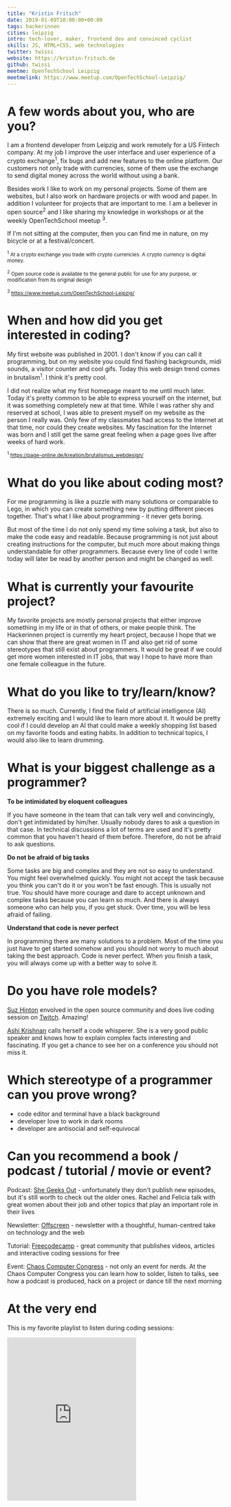 ```yaml
---
title: "Kristin Fritsch"
date: 2019-01-09T10:00:00+00:00
tags: hackerinnen
cities: leipzig
intro: tech-lover, maker, frontend dev and convinced cyclist
skills: JS, HTML+CSS, web technologies
twitter: twissi
website: https://kristin-fritsch.de
github: twissi
meetme: OpenTechSchool Leipzig
meetmelink: https://www.meetup.com/OpenTechSchool-Leipzig/
---
```


# A few words about you, who are you?

I am a frontend developer from Leipzig and work remotely for a US Fintech company. At my job I improve the user interface and user experience of a crypto exchange<sup>1</sup>, fix bugs and add new features to the online platform. Our customers not only trade with currencies, some of them use the exchange to send digital money across the world without using a bank.

Besides work I like to work on my personal projects. Some of them are websites, but I also work on hardware projects or with wood and paper. In addition I volunteer for projects that are important to me. I am a believer in open source<sup>2</sup> and I like sharing my knowledge in workshops or at the weekly OpenTechSchool meetup <sup>3</sup>.

If I'm not sitting at the computer, then you can find me in nature, on my bicycle or at a festival/concert.

<small><sup>1</sup> At a crypto exchange you trade with crypto currencies. A crypto currency is digital money.</small>

<small><sup>2</sup> Open source code is available to the general public for use for any purpose, or modification from its original design</small>

<small><sup>3</sup> https://www.meetup.com/OpenTechSchool-Leipzig/</small>

# When and how did you get interested in coding?

My first website was published in 2001. I don't know if you can call it programming, but on my website you could find flashing backgrounds, midi sounds, a visitor counter and cool gifs.
Today this web design trend comes in brutalism<sup>1</sup>. I think it's pretty cool.

I did not realize what my first homepage meant to me until much later. Today it's pretty common to be able to express yourself on the internet, but it was something completely new at that time. While I was rather shy and reserved at school, I was able to present myself on my website as the person I really was. Only few of my classmates had access to the Internet at that time, nor could they create websites. My fascination for the Internet was born and I still get the same great feeling when a page goes live after weeks of hard work.

<small><sup>1</sup> https://page-online.de/kreation/brutalismus_webdesign/</small>

# What do you like about coding most?

For me programming is like a puzzle with many solutions or comparable to Lego, in which you can create something new by putting different pieces together. That's what I like about programming - it never gets boring.

But most of the time I do not only spend my time solving a task, but also to make the code easy and readable. Because programming is not just about creating instructions for the computer, but much more about making things understandable for other programmers. Because every line of code I write today will later be read by another person and might be changed as well.

# What is currently your favourite project?

My favorite projects are mostly personal projects that either improve something in my life or in that of others, or make people think. The Hackerinnen project is currently my heart project, because I hope that we can show that there are great women in IT and also get rid of some stereotypes that still exist about programmers. It would be great if we could get more women interested in IT jobs, that way I hope to have more than one female colleague in the future.

# What do you like to try/learn/know?

There is so much. Currently, I find the field of artificial intelligence (AI) extremely exciting and I would like to learn more about it. It would be pretty cool if I could develop an AI that could make a weekly shopping list based on my favorite foods and eating habits. In addition to technical topics, I would also like to learn drumming.

# What is your biggest challenge as a programmer?

**To be intimidated by eloquent colleagues**

If you have someone in the team that can talk very well and convincingly, don't get intimidated by him/her. Usually nobody dares to ask a question in that case. In technical discussions a lot of terms are used and it's pretty common that you haven't heard of them before. Therefore, do not be afraid to ask questions.

**Do not be afraid of big tasks**

Some tasks are big and complex and they are not so easy to understand. You might feel overwhelmed quickly. You might not accept the task because you think you can't do it or you won't be fast enough. This is usually not true. You should have more courage and dare to accept unknown and complex tasks because you can learn so much. And there is always someone who can help you, if you get stuck. Over time, you will be less afraid of failing.

**Understand that code is never perfect**

In programming there are many solutions to a problem. Most of the time you just have to get started somehow and you should not worry to much about taking the best approach. Code is never perfect. When you finish a task, you will always come up with a better way to solve it.

# Do you have role models?

[Suz Hinton](https://noopkat.com) envolved in the open source community and does live coding session on [Twitch](https://www.twitch.tv/noopkat). Amazing!

[Ashi Krishnan](https://ashi.io) calls herself a code whisperer. She is a very good public speaker and knows how to explain complex facts interesting and fascinating. If you get a chance to see her on a conference you should not miss it.

# Which stereotype of a programmer can you prove wrong?

- code editor and terminal have a black background
- developer love to work in dark rooms
- developer are antisocial and self-equivocal

# Can you recommend a book / podcast / tutorial / movie or event?

Podcast:
[She Geeks Out](https://www.shegeeksout.com/category/podcast/) - unfortunately they don't publish new episodes, but it's still worth to check out the older ones. Rachel and Felicia talk with great women about their job and other topics that play an important role in their lives

Newsletter: [Offscreen](https://mailchi.mp/offscreenmag/20-1711473?e=68a84008e4) - newsletter with a thoughtful, human-centred take on technology and the web

Tutorial: [Freecodecamp](https://www.freecodecamp.org/news/) - great community that publishes videos, articles and interactive coding sessions for free

Event: [Chaos Computer Congress](https://events.ccc.de/congress/2018/wiki/index.php/Main_Page) - not only an event for nerds. At the Chaos Computer Congress you can learn how to solder, listen to talks, see how a podcast is produced, hack on a project or dance till the next morning

# At the very end

This is my favorite playlist to listen during coding sessions:

<iframe src="https://open.spotify.com/embed/user/spotify/playlist/37i9dQZF1DWWQRwui0ExPn" width="300" height="380" frameborder="0" allowtransparency="true" allow="encrypted-media"></iframe>
